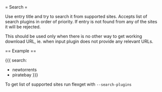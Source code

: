 = Search =

Use entry title and try to search it from supported sites. Accepts list of search plugins in order of priority. If entry is not found from any of the sites it will be rejected.

This should be used only when there is no other way to get working download URL, ie. when input plugin does not provide any relevant URLs.

== Example ==

{{{
search:
  - newtorrents
  - piratebay
}}}

To get list of supported sites run flexget with `--search-plugins`